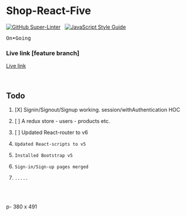 # Shop-React-Five

[![GitHub Super-Linter](https://github.com/stefan22/shop-react-five/workflows/Lint%20Code%20Base/badge.svg)](https://github.com/marketplace/actions/super-linter) &nbsp; [![JavaScript Style Guide](https://img.shields.io/badge/code_style-standard-brightgreen.svg)](https:/github.com/stefan22/shop-react-five.git)


<kbd>On•Going</kbd>


### Live link [feature branch]

[Live link](https://beamish-cannoli-0021aa.netlify.app/)






<br />

Todo
-----


1. [X] Signin/Signout/Signup working. session/withAuthentication HOC
  
2. [ ] A redux store  - users - products etc.
3. [ ] Updated React-router to v6
4.     Updated React-scripts to v5
5.     Installed Bootstrap v5
6.     Sign-in/Sign-up pages merged
7.     .....




<br /><br />









p- 380 x 491



